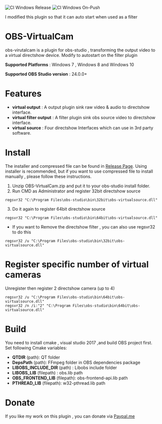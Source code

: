 ![CI Windows Release](https://github.com/Fenrirthviti/obs-virtual-cam/workflows/CI%20Windows%20Release/badge.svg) ![CI Windows On-Push](https://github.com/Fenrirthviti/obs-virtual-cam/workflows/CI%20Windows%20On-Push/badge.svg)

I modified this plugin so that it can auto start when used as a filter

# OBS-VirtualCam

obs-virutalcam is a plugin for obs-studio , transforming the output video to a virtual directshow device.
Modify to autostart on the filter plugin

**Supported Platforms** : Windows 7 , Windows 8 and Windows 10

**Supported OBS Studio version** : 24.0.0+

# Features
* **virtual output** : A output plugin sink raw video & audio to directshow interface.
* **virtual filter output** : A filter plugin sink obs source video to directshow interface.
* **virtual source** : Four directshow Interfaces which can use in 3rd party software.

# Install
The installer and compressed file can be found in [Release Page](https://github.com/Fenrirthviti/obs-virtual-cam/releases). Using installer is recommended, but if you want to use compressed file to install manually , please follow these instructions.

1. Unzip OBS-VirtualCam.zip and put it to your obs-studio install folder.
2. Run CMD as Administrator and register 32bit directshow source
```
regsvr32 "C:\Program Files\obs-studio\bin\32bit\obs-virtualsource.dll"
```
3. Do it again to register 64bit directshow source
```
regsvr32 "C:\Program Files\obs-studio\bin\64bit\obs-virtualsource.dll"
```
- If you want to Remove the directshow filter , you can also use regsvr32 to do this
```
regsvr32 /u "C:\Program Files\obs-studio\bin\32bit\obs-virtualsource.dll"
```

# Register specific number of virtual cameras
Unregister then register 2 directshow camera (up to 4)
```
regsvr32 /u "C:\Program Files\obs-studio\bin\64bit\obs-virtualsource.dll"
regsvr32 /n /i:"2" "C:\Program Files\obs-studio\bin\64bit\obs-virtualsource.dll"
```


# Build
You need to install cmake , visual studio 2017 ,and build OBS project first.
Set following Cmake variables:
- **QTDIR** (path): QT folder
- **DepsPath** (path): FFmpeg folder in OBS dependencies package
- **LIBOBS_INCLUDE_DIR** (path) : Libobs  include folder
- **LIBOBS_LIB** (filepath) : obs.lib path
- **OBS_FRONTEND_LIB** (filepath): obs-frontend-api.lib path
- **PTHREAD_LIB** (filepath): w32-pthread.lib path

# Donate
If you like my work on this plugin , you can donate via [Paypal.me](https://www.paypal.me/obsvirtualcam)
